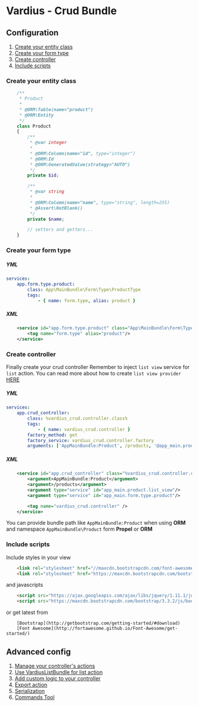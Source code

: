 Vardius - Crud Bundle
======================================

Configuration
----------------
1. [Create your entity class](#create-your-entity-class)
2. [Create your form type](#create-your-form-type)
3. [Create controller](#create-controller)
4. [Include scripts](#include-scripts)

### Create your entity class

``` php
    /**
     * Product
     *
     * @ORM\Table(name="product")
     * @ORM\Entity
     */
    class Product
    {
        /**
         * @var integer
         *
         * @ORM\Column(name="id", type="integer")
         * @ORM\Id
         * @ORM\GeneratedValue(strategy="AUTO")
         */
        private $id;

        /**
         * @var string
         *
         * @ORM\Column(name="name", type="string", length=255)
         * @Assert\NotBlank()
         */
        private $name;

        // setters and getters...
    }
```

### Create your form type

##### YML
``` yml
services:
    app.form.type.product:
        class: App\MainBundle\Form\Type\ProductType
        tags:
            - { name: form.type, alias: product }
```
##### XML
``` xml
    <service id="app.form.type.product" class="App\MainBundle\Form\Type\ProductType">
        <tag name="form.type" alias="product"/>
    </service>
```

### Create controller

Finally create your crud controller
Remember to inject `list view` service for `list` action.
You can read more about how to create `list view provider` [HERE](https://github.com/Vardius/list-bundle/blob/master/Resources/doc/configuration.md)        
##### YML
``` yml
services:
    app.crud_controller:
        class: %vardius_crud.controller.class%
        tags:
            - { name: vardius_crud.controller }
        factory_method: get
        factory_service: vardius_crud.controller.factory
        arguments: ['AppMainBundle:Product', /products, '@app_main.product.list_view', '@app_main.form.type.product']
```
##### XML
``` xml
    <service id="app.crud_controller" class="%vardius_crud.controller.class%" factory-service="vardius_crud.controller.factory" factory-method="get">
        <argument>AppMainBundle:Product</argument>
        <argument>/products</argument>
        <argument type="service" id="app_main.product.list_view"/>
        <argument type="service" id="app_main.form.type.product"/>

        <tag name="vardius_crud.controller" />
    </service>
```

You can provide bundle path like `AppMainBundle:Product` when using **ORM** and namespace `AppMainBundle\Product` form **Propel** or **ORM**

### Include scripts

Include styles in your view

``` html
    <link rel="stylesheet" href="//maxcdn.bootstrapcdn.com/font-awesome/4.3.0/css/font-awesome.min.css">
    <link rel="stylesheet" href="https://maxcdn.bootstrapcdn.com/bootstrap/3.3.2/css/bootstrap.min.css">
```

and javascripts

``` html
    <script src="https://ajax.googleapis.com/ajax/libs/jquery/1.11.1/jquery.min.js"></script>
    <script src="https://maxcdn.bootstrapcdn.com/bootstrap/3.3.2/js/bootstrap.min.js"></script>
```

or get latest from

        [Bootstrap](http://getbootstrap.com/getting-started/#download)
        [Font Awesome](http://fortawesome.github.io/Font-Awesome/get-started/)


Advanced config
----------------
1. [Manage your controller's actions](actions.md)
2. [Use VardiusListBundle for list action](vardiuslist.md)
3. [Add custom logic to your controller](custom_logic.md)
4. [Export action](export.md)
5. [Serialization](serialization.md)
6. [Commands Tool](commands.md)
